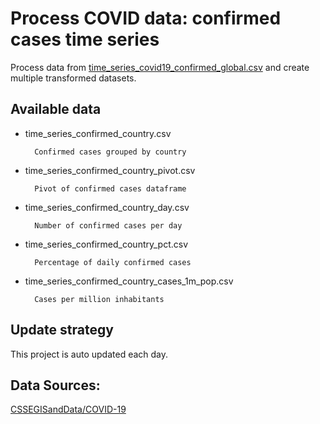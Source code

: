 
# Process COVID data: confirmed cases time series

Process data from [time_series_covid19_confirmed_global.csv](https://github.com/CSSEGISandData/COVID-19/blob/master/csse_covid_19_data/csse_covid_19_time_series/time_series_covid19_confirmed_global.csv)
and create multiple transformed datasets.

## Available data

* time_series_confirmed_country.csv

        Confirmed cases grouped by country

* time_series_confirmed_country_pivot.csv

        Pivot of confirmed cases dataframe

* time_series_confirmed_country_day.csv

        Number of confirmed cases per day

* time_series_confirmed_country_pct.csv

        Percentage of daily confirmed cases

* time_series_confirmed_country_cases_1m_pop.csv

        Cases per million inhabitants

## Update strategy

This project is auto updated each day.

## Data Sources:

[CSSEGISandData/COVID-19](https://github.com/CSSEGISandData/COVID-19)
